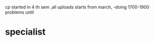 cp started in 4 th sem ,all uploads starts from march,
 -doing 1700-1900 problems until 
 # specialist
 
 

